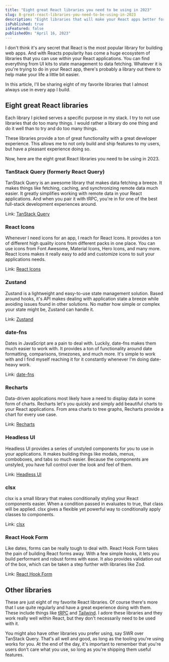 ```yaml
---
title: "Eight great React libraries you need to be using in 2023"
slug: 8-great-react-libraries-you-need-to-be-using-in-2023
description: "Eight libraries that will make your React apps better for you and your users."
isPublished: true
isFeatured: false
publishedOn: "April 16, 2023"
---
```


I don't think it's any secret that React is the most popular library for building web apps. And with Reacts popularity has come a huge ecosystem of libraries that you can use within your React applications. You can find everything from UI kits to state management to data fetching. Whatever it is you're trying to do in your React app, there's probably a library out there to help make your life a little bit easier.

In this article, I'll be sharing eight of my favorite libraries that I almost always use in every app I build.

## Eight great React libraries

Each library I picked serves a specific purpose in my stack. I try to not use libraries that do too many things. I would rather a library do one thing and do it well than to try and do too many things.

These libraries provide a ton of great functionality with a great developer experience. This allows me to not only build and ship features to my users, but have a pleasant experience doing so.

Now, here are the eight great React libraries you need to be using in 2023.

### TanStack Query (formerly React Query)

TanStack Query is an awesome library that makes data fetching a breeze. It makes things like fetching, caching, and synchronizing remote data much easier. It greatly simplifies working with remote data in your React applications. And when you pair it with tRPC, you're in for one of the best full-stack development experiences around.

Link: [TanStack Query](https://tanstack.com/query/latest)

### React Icons

Whenever I need icons for an app, I reach for React Icons. It provides a ton of different high quality icons from different packs in one place. You can use icons from Font Awesome, Material Icons, Hero Icons, and many more. React Icons makes it really easy to add and customize icons to suit your applications needs.

Link: [React Icons](https://react-icons.github.io/react-icons/)

### Zustand

Zustand is a lightweight and easy-to-use state management solution. Based around hooks, it's API makes dealing with application state a breeze while avoiding issues found in other solutions. No matter how simple or complex your state might be, Zustand can handle it.

Link: [Zustand](https://docs.pmnd.rs/zustand/getting-started/introduction)

### date-fns

Dates in JavaScript are a pain to deal with. Luckily, date-fns makes them much easier to work with. It provides a ton of functionality around date formatting, comparisons, timezones, and much more. It's simple to work with and I find myself reaching it for it constantly whenever I'm doing date-heavy work.

Link: [date-fns](https://date-fns.org/)

### Recharts

Data-driven applications most likely have a need to display data in some form of charts. Recharts let's you quickly and simply add beautiful charts to your React applications. From area charts to tree graphs, Recharts provide a chart for every use case.

Link: [Recharts](https://recharts.org/en-US/)

### Headless UI

Headless UI provides a series of unstyled components for you to use in your applications. It makes building things like modals, menus, comboboxes, and tabs so much easier. Because the components are unstyled, you have full control over the look and feel of them.

Link: [Headless UI](https://headlessui.com/)

### clsx

clsx is a small library that makes conditionally styling your React components easier. When a condition passed in evaluates to true, that class will be applied. clsx gives a flexible yet powerful way to conditionally apply classes to components.

Link: [clsx](https://www.npmjs.com/package/clsx)

### React Hook Form

Like dates, forms can be really tough to deal with. React Hook Form takes the pain of building React forms away. With a few simple hooks, it lets you build performant and robust forms with ease. It also provides validation out of the box, which can be taken a step further with libraries like Zod.

Link: [React Hook Form](https://react-hook-form.com/)

## Other libraries

These are just eight of my favorite React libraries. Of course there's more that I use quite regularly and have a great experience doing with them. These include things like [tRPC](https://trpc.io/) and [Tailwind](https://tailwindcss.com/). I adore these libraries and they work really well within React, but they don't necessarily need to be used with it.

You might also have other libraries you prefer using, say SWR over TanStack Query. That's all well and good, as long as the tooling you're using works for you. At the end of the day, it's important to remember that you're users don't care what you use, so long as you're shipping them useful features.
